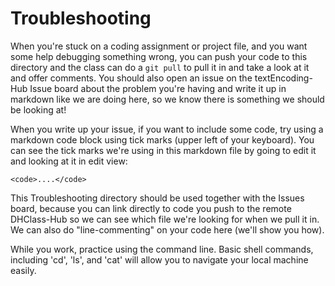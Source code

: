 # Troubleshooting

When you're stuck on a coding assignment or project file, and you want some help debugging something wrong, you can push your code to this directory and the class can do a `git pull` to pull it in and take a look at it and offer comments. You should also open an issue on the textEncoding-Hub Issue board about the problem you're having and write it up in markdown like we are doing here, so we know there is something we should be looking at!

When you write up your issue, if you want to include some code, try using a markdown code block using tick marks (upper left of your keyboard). You can see the tick marks we're using in this markdown file by going to edit it and looking at it in edit view:

```
<code>....</code>

```

This Troubleshooting directory should be used together with the Issues board, because you can link directly to code you push to the remote DHClass-Hub so we can see which file we're looking for when we pull it in. We can also do "line-commenting" on your code here (we'll show you how).

While you work, practice using the command line. Basic shell commands, including 'cd', 'ls', and 'cat' will allow you to navigate your local machine easily. 
